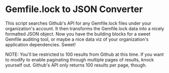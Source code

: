 # Gemfile.lock to JSON Converter
This script searches Github's API for any Gemfile.lock files under your organization's account. It then transforms the Gemfile.lock data into a nicely formatted JSON object. Now you have the building blocks for a sweet Gemfile auditing tool, or maybe a nice data viz of your organization's application dependencies. Sweet!

NOTE: You'll be restricted to 100 results from Github at this time. If you want to modify to enable paginating through multiple pages of results, knock yourself out. Github's API only returns 100 results per page, though.

